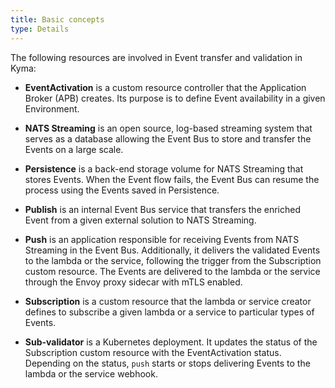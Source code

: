 ```yaml
---
title: Basic concepts
type: Details
---
```


The following resources are involved in Event transfer and validation in Kyma:

* **EventActivation** is a custom resource controller that the Application Broker (APB) creates. Its purpose is to define Event availability in a given Environment.

* **NATS Streaming** is an open source, log-based streaming system that serves as a database allowing the Event Bus to store and transfer the Events on a large scale.

* **Persistence** is a back-end storage volume for NATS Streaming that stores Events. When the Event flow fails, the Event Bus can resume the process using the Events saved in Persistence.

* **Publish** is an internal Event Bus service that transfers the enriched Event from a given external solution to NATS Streaming.

* **Push** is an application responsible for receiving Events from NATS Streaming in the Event Bus. Additionally, it delivers the validated Events to the lambda or the service, following the trigger from the Subscription custom resource. The Events are delivered to the lambda or the service through the Envoy proxy sidecar with mTLS enabled.

* **Subscription** is a custom resource that the lambda or service creator defines to subscribe a given lambda or a service to particular types of Events.

* **Sub-validator** is a Kubernetes deployment. It updates the status of the Subscription custom resource with the EventActivation status. Depending on the status, `push` starts or stops delivering Events to the lambda or the service webhook.
